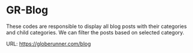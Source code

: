 # GR-Blog

These codes are responsible to display all blog posts with their categories and child categories. We can filter the posts based on selected category.

URL: https://globerunner.com/blog

